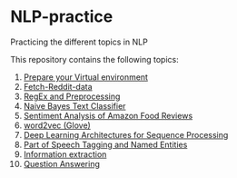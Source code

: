 # NLP-practice
Practicing the different topics in NLP

This repository contains the following topics:

1. [Prepare your Virtual environment](./1-%20Prepare%20your%20Virtual%20environment/)  
1. [Fetch-Reddit-data](./2-%20Fetch-Reddit-data/)  
1. [RegEx and Preprocessing](./3-%20RegEx%20and%20Preprocessing/)  
1. [Naive Bayes Text Classifier](./4-%20Naive%20Bayes%20Text%20Classifier/)  
1. [Sentiment Analysis of Amazon Food Reviews](./5-%20Sentiment%20Analysis%20of%20Amazon%20Food%20Reviews/)  
1. [word2vec (Glove)](./6-%20word2vec%20(Glove)/)  
1. [Deep Learning Architectures for Sequence Processing](./7-%20Deep%20Learning%20Architectures%20for%20Sequence%20Processing/)  
1. [Part of Speech Tagging and Named Entities](./8-%20Part%20of%20Speech%20Tagging%20and%20Named%20Entities/)  
1. [Information extraction](./9-%20Information%20extraction/)  
1. [Question Answering](./10-%20Question%20Answering/)  
